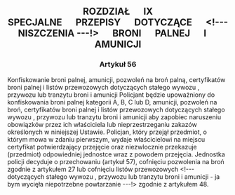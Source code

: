 ## <a name="title_9"></a><p align="center">ROZDZIAŁ &emsp; IX<br /> SPECJALNE &emsp; PRZEPISY &emsp; DOTYCZĄCE &emsp; <!--- NISZCZENIA ---!> &emsp; BRONI &emsp; PALNEJ &emsp; I &emsp; AMUNICJI</p>

### <a name="section_56"></a><p align="center">Artykuł 56</p>

Konfiskowanie broni palnej, amunicji, pozwoleń na broń palną, certyfikatów broni palnej i listów przewozowych dotyczących stałego wywozu , przywozu lub tranzytu broni i amunicji
Policjant będzie upoważniony do konfiskowania broni palnej kategorii A, B, C lub D, amunicji, pozwoleń na broń, certyfikatów broni palnej i listów przewozowych dotyczących stałego wywozu , przywozu lub tranzytu broni i amunicji aby zapobiec naruszeniu obowiązków przez ich właściciela lub nieprzestrzeganiu zakazów określonych w niniejszej Ustawie.  Policjan, który przejął przedmiot, o którym mowa w zdaniu pierwszym, wydaje właścicielowi na miejscu certyfikat potwierdzający przejęcie oraz niezwlocznie przekazuje (przedmiot) odpowiedniej jednostce wraz z powodem przejęcia.  Jednostka policji decyduje o przechowaniu (artykuł 57), cofnięciu pozwolenia na broń zgodnie z artykułem 27 lub cofnięciu listów przewozowych <!--- dotyczących stałego wywozu , przywozu lub tranzytu broni i amunicji - ja bym wycięła niepotrzebne powtarzanie ---!>  zgodnie z artykułem 48.
